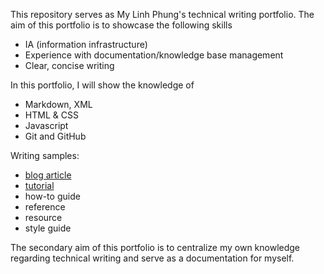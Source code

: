 This repository serves as My Linh Phung's technical writing portfolio.
The aim of this portfolio is to showcase the following skills
* IA (information infrastructure)
* Experience with documentation/knowledge base management
* Clear, concise writing

In this portfolio, I will show the knowledge of
* Markdown, XML
* HTML & CSS
* Javascript
* Git and GitHub

Writing samples:
- [blog article](how-to-blog-article.md)
- [tutorial](tutorial.md)
- how-to guide
- reference
- resource
- style guide

The secondary aim of this portfolio is to centralize my own knowledge regarding technical writing and serve as a documentation for myself.
